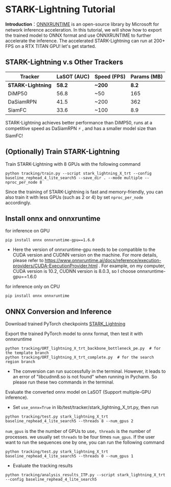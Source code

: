 # STARK-Lightning Tutorial
**Introduction**：[ONNXRUNTIME](https://github.com/microsoft/onnxruntime) is an open-source library by Microsoft for network inference acceleration. In this tutorial, we will show how to export the trained model to ONNX format 
and use ONNXRUNTIME to further accelerate the inference. The accelerated STARK-Lightning can run at 200+ FPS on a RTX TITAN GPU! let's get started. 
## STARK-Lightning v.s Other Trackers
| Tracker | LaSOT (AUC)| Speed (FPS) | Params (MB)|
|---|---|---|---|
|**STARK-Lightning**|**58.2**|**~200**|**8.2**|
|DiMP50|56.8|~50|165|
|DaSiamRPN|41.5|~200|362|
|SiamFC|33.6|~100|8.9|

STARK-Lightning achieves better performance than DiMP50, runs at a competitive speed as DaSiamRPN :zap: , and has a smaller model size than SiamFC!
## (Optionally) Train STARK-Lightning
Train STARK-Lightning with 8 GPUs with the following command
```
python tracking/train.py --script stark_lightning_X_trt --config baseline_rephead_4_lite_search5 --save_dir . --mode multiple --nproc_per_node 8
```
Since the training of STARK-Lightning is fast and memory-friendly, you can also train it with less GPUs (such as 2 or 4) by set ```nproc_per_node``` accordingly.  
## Install onnx and onnxruntime
for inference on GPU
```
pip install onnx onnxruntime-gpu==1.6.0
```
- Here the version of onnxruntime-gpu needs to be compatible to the CUDA version and CUDNN version on the machine. For more details, please refer to https://www.onnxruntime.ai/docs/reference/execution-providers/CUDA-ExecutionProvider.html
  . For example, on my computer, CUDA version is 10.2, CUDNN version is 8.0.3, so I choose onnxruntime-gpu==1.6.0 

for inference only on CPU
```
pip install onnx onnxruntime
```
## ONNX Conversion and Inference
Download trained PyTorch checkpoints [STARK_Lightning](https://drive.google.com/file/d/1dVme6p-_j0fFcxYQ-rrF07pRuf57uPA-/view?usp=sharing)

Export the trained PyTorch model to onnx format, then test it with onnxruntime
```
python tracking/ORT_lightning_X_trt_backbone_bottleneck_pe.py  # for the template branch
python tracking/ORT_lightning_X_trt_complete.py  # for the search region branch
```
- The conversion can run successfully in the terminal. However, it leads to an error of "libcudnn8.so is not found" when running in Pycharm. 
  So please run these two commands in the terminal.

Evaluate the converted onnx model on LaSOT (Support multiple-GPU inference).
- Set ```use_onnx=True``` in lib/test/tracker/stark_lightning_X_trt.py, then run
```
python tracking/test.py stark_lightning_X_trt baseline_rephead_4_lite_search5 --threads 8 --num_gpus 2
```
```num_gpus``` is the the number of GPUs to use，```threads``` is the number of processes. we usually set ```threads``` to be four times ```num_gpus```.
If the user want to run the sequences one by one, you can run the following command
```
python tracking/test.py stark_lightning_X_trt baseline_rephead_4_lite_search5 --threads 0 --num_gpus 1
```
- Evaluate the tracking results
```
python tracking/analysis_results_ITP.py --script stark_lightning_X_trt --config baseline_rephead_4_lite_search5
```
